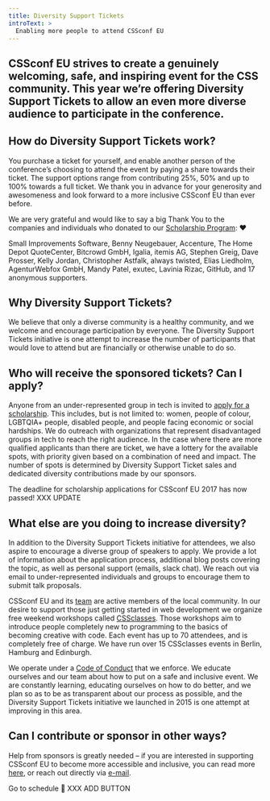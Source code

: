 ```yaml
---
title: Diversity Support Tickets
introText: >
  Enabling more people to attend CSSconf EU
---
```


## CSSconf EU strives to create a genuinely welcoming, safe, and inspiring event for the CSS community. This year we’re offering Diversity Support Tickets to allow an even more diverse audience to participate in the conference.

## How do Diversity Support Tickets work?

You purchase a ticket for yourself, and enable another person of the conference’s choosing to attend the event by paying a share towards their ticket. The support options range from contributing 25%, 50% and up to 100% towards a full ticket. We thank you in advance for your generosity and awesomeness and look forward to a more inclusive CSSconf EU than ever before.

We are very grateful and would like to say a big Thank You to the companies and individuals who donated to our [Scholarship Program](/scholarships): ❤️

Small Improvements Software, Benny Neugebauer, Accenture, The Home Depot QuoteCenter, Bitcrowd GmbH, Igalia, itemis AG, Stephen Greig, Dave Prosser, Kelly Jordan, Christopher Astfalk, always twisted, Elias Liedholm, AgenturWebfox GmbH, Mandy Patel, exutec, Lavinia Rizac, GitHub, and 17 anonymous supporters.

## Why Diversity Support Tickets?

We believe that only a diverse community is a healthy community, and we welcome and encourage participation by everyone. The Diversity Support Tickets initiative is one attempt to increase the number of participants that would love to attend but are financially or otherwise unable to do so.

## Who will receive the sponsored tickets? Can I apply?

Anyone from an under-represented group in tech is invited to [apply for a scholarship](/scholarships). This includes, but is not limited to: women, people of colour, LGBTQIA+ people, disabled people, and people facing economic or social hardships. We do outreach with organizations that represent disadvantaged groups in tech to reach the right audience. In the case where there are more qualified applicants than there are ticket, we have a lottery for the available spots, with priority given based on a combination of need and impact. The number of spots is determined by Diversity Support Ticket sales and dedicated diversity contributions made by our sponsors.

The deadline for scholarship applications for CSSconf EU 2017 has now passed! XXX UPDATE

## What else are you doing to increase diversity?

In addition to the Diversity Support Tickets initiative for attendees, we also aspire to encourage a diverse group of speakers to apply. We provide a lot of information about the application process, additional blog posts covering the topic, as well as personal support (emails, slack chat). We reach out via email to under-represented individuals and groups to encourage them to submit talk proposals.

CSSconf EU and its [team](/team) are active members of the local community. In our desire to support those just getting started in web development we organize free weekend workshops called [CSSclasses](http://cssclasses.cssconf.eu/). Those workshops aim to introduce people completely new to programming to the basics of becoming creative with code. Each event has up to 70 attendees, and is completely free of charge. We have run over 15 CSSclasses events in Berlin, Hamburg and Edinburgh.

We operate under a [Code of Conduct](/code-of-conduct) that we enforce. We educate ourselves and our team about how to put on a safe and inclusive event. We are constantly learning, educating ourselves on how to do better, and we plan so as to be as transparent about our process as possible, and the Diversity Support Tickets initiative we launched in 2015 is one attempt at improving in this area.

## Can I contribute or sponsor in other ways?

Help from sponsors is greatly needed – if you are interested in supporting CSSconf EU to become more accessible and inclusive, you can read more [here](/sponsors), or reach out directly via [e-mail](mailto:contact@cssconf.eu).

Go to schedule 🎉 XXX ADD BUTTON
